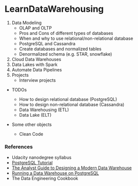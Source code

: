 # LearnDataWarehousing
1. Data Modeling
    * OLAP and OLTP
    * Pros and Cons of different types of databases
    * When and why to use relational/non-relational database
    * PostgreSQL and Cassandra
    * Create databases and normalized tables
    * Denormalized schema (e.g. STAR, snowflake)
2. Cloud Data Warehouses
3. Data Lakes with Spark
4. Automate Data Pipelines
5. Projects
    * Interview projects

* TODOs
    - How to design relational database (PostgreSQL)
    - How to design non-relational database (Cassandra)
    - Data Warehousing (ETL)
    - Data Lake (ELT)

* Some other objects
    - Clean Code

### References
* Udacity nanodegree syllabus
* [PostgreSQL Tutorial](http://www.postgresqltutorial.com/)
* [The Analyst Guide to Designing a Modern Data Warehouse](https://www.holistics.io/blog/the-analyst-guide-to-designing-a-modern-data-warehouse)
* [Running a Data Warehouse on PostgreSQL](https://severalnines.com/database-blog/running-data-warehouse-postgresql)
* The Data Engineering Cookbook